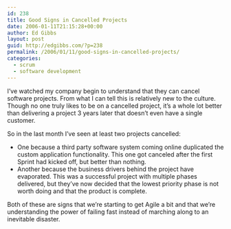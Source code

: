 ```yaml
---
id: 238
title: Good Signs in Cancelled Projects
date: 2006-01-11T21:15:28+00:00
author: Ed Gibbs
layout: post
guid: http://edgibbs.com/?p=238
permalink: /2006/01/11/good-signs-in-cancelled-projects/
categories:
  - scrum
  - software development
---
```

I&#8217;ve watched my company begin to understand that they can cancel software projects. From what I can tell this is relatively new to the culture. Though no one truly likes to be on a cancelled project, it&#8217;s a whole lot better than delivering a project 3 years later that doesn&#8217;t even have a single customer.

So in the last month I&#8217;ve seen at least two projects cancelled:

  * One because a third party software system coming online duplicated the custom application functionality. This one got canceled after the first Sprint had kicked off, but better than nothing.
  * Another because the business drivers behind the project have evaporated. This was a successful project with multiple phases delivered, but they&#8217;ve now decided that the lowest priority phase is not worth doing and that the product is complete.

Both of these are signs that we&#8217;re starting to get Agile a bit and that we&#8217;re understanding the power of failing fast instead of marching along to an inevitable disaster.